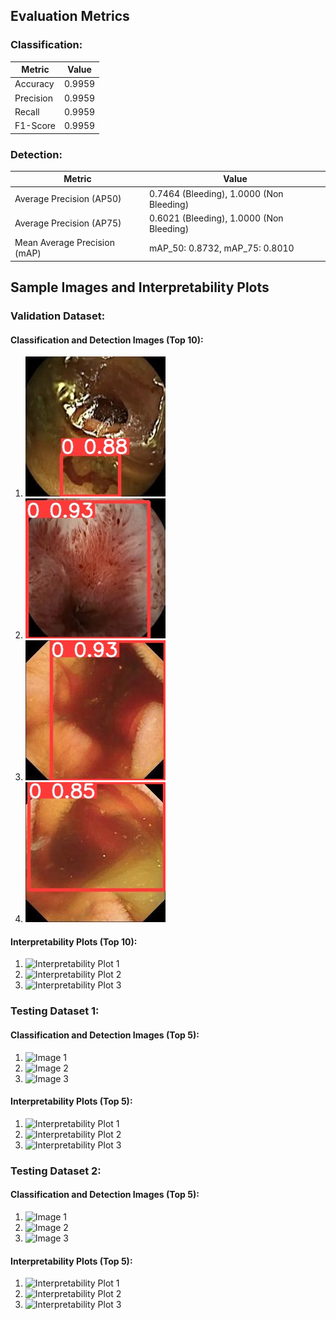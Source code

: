## Evaluation Metrics

### Classification:

| Metric    | Value           |
|-----------|-----------------|
| Accuracy  | 0.9959          |
| Precision | 0.9959          |
| Recall    | 0.9959          |
| F1-Score  | 0.9959          |

### Detection:

| Metric                        | Value                                   |
|-------------------------------|-----------------------------------------|
| Average Precision (AP50)      | 0.7464 (Bleeding), 1.0000 (Non Bleeding) |
| Average Precision (AP75)      | 0.6021 (Bleeding), 1.0000 (Non Bleeding) |
| Mean Average Precision (mAP)  | mAP_50: 0.8732, mAP_75: 0.8010          |

## Sample Images and Interpretability Plots

### Validation Dataset:

#### Classification and Detection Images (Top 10):

1. ![img-1085](images/Validation_set/img-1085-_png.jpg)
2. ![img-1262](images/Validation_set/img-1262-_png.jpg)
3. ![img-238](images/Validation_set/img-238-_png.jpg)
4. ![img-254](images/Validation_set/img-254-_png.jpg)

#### Interpretability Plots (Top 10):

1. ![Interpretability Plot 1](interpretability_plot_eigen_cam/Validation_set/img_1.jpg)
2. ![Interpretability Plot 2](interpretability_plot_eigen_cam/Validation_set/img_2.jpg)
3. ![Interpretability Plot 3](interpretability_plot_eigen_cam/Validation_set/img_3.jpg)
   <!-- Add more interpretability plots as needed -->

### Testing Dataset 1:

#### Classification and Detection Images (Top 5):

1. ![Image 1](images/test_dataset_1/img_1.jpg)
2. ![Image 2](images/test_dataset_1/img_2.jpg)
3. ![Image 3](images/test_dataset_1/img_3.jpg)
   <!-- Add more images as needed -->

#### Interpretability Plots (Top 5):

1. ![Interpretability Plot 1](interpretability_plot_eigen_cam/test_dataset_1/img_1.jpg)
2. ![Interpretability Plot 2](interpretability_plot_eigen_cam/test_dataset_1/img_2.jpg)
3. ![Interpretability Plot 3](interpretability_plot_eigen_cam/test_dataset_1/img_3.jpg)
   <!-- Add more interpretability plots as needed -->

### Testing Dataset 2:

#### Classification and Detection Images (Top 5):

1. ![Image 1](images/test_dataset_2/img_1.jpg)
2. ![Image 2](images/test_dataset_2/img_2.jpg)
3. ![Image 3](images/test_dataset_2/img_3.jpg)
   <!-- Add more images as needed -->

#### Interpretability Plots (Top 5):

1. ![Interpretability Plot 1](interpretability_plot_eigen_cam/test_dataset_2/img_1.jpg)
2. ![Interpretability Plot 2](interpretability_plot_eigen_cam/test_dataset_2/img_2.jpg)
3. ![Interpretability Plot 3](interpretability_plot_eigen_cam/test_dataset_2/img_3.jpg)
   <!-- Add more interpretability plots as needed -->
